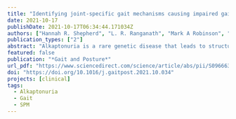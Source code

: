```yaml
---
title: "Identifying joint-specific gait mechanisms causing impaired gait in alkaptonuria patients"
date: 2021-10-17
publishDate: 2021-10-17T06:34:44.171034Z
authors: ["Hannah R. Shepherd", "L. R. Ranganath", "Mark A Robinson", "Gabor J Barton"]
publication_types: ["2"]
abstract: "Alkaptonuria is a rare genetic disease that leads to structural joint damage and impaired movement function. Previous research indicates that alkaptonuria affects gait, however the detailed mechanisms are unknown. Research question: What are the joint-specific gait mechanisms which contribute to impaired gait in alkaptonuria patients? Methods: The gait of 36 alkaptonuria patients were compared to those of 21 unimpaired controls. The AKU patients were split into three age groups (young 16–29 years, n = 9, middle 30–49 years, n =16 and old 50 +years, n = 11), and the kinematic and kinetic gait profiles were compared to speed-matched controls using a spm1d twosample t-test. Results: The young AKU group showed significant differences in the sagittal plane of the knee joint compared to speed-matched controls. The middle group showed deviations in the knee and hip joints. The old group showed significant differences in multiple joints and planes and exhibited gait mechanisms which may be compensation strategies. Significance: This study is the first to identify and describe joint-specific mechanisms during gait in alkaptonuria patients. Gait deviations were evident even in young AKU patients, including a 16-year-old, much earlier than previously thought. The knee joint is an important focus of future research and potential interventions as deviations were found across all three AKU age groups."
featured: false
publication: "*Gait and Posture*"
url_pdf: "https://www.sciencedirect.com/science/article/abs/pii/S0966636221005622?via%3Dihub"
doi: "https://doi.org/10.1016/j.gaitpost.2021.10.034"
projects: [clinical]
tags:
  - Alkaptonuria
  - Gait
  - SPM
---
```

